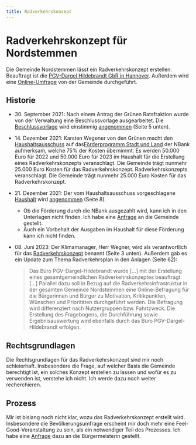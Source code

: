 ```yaml
---
title: Radverkehrskonzept
---
```


# Radverkehrskonzept für Nordstemmen

Die Gemeinde Nordstemmen lässt ein Radverkehrskonzept erstellen. Beauftragt ist
die
[PGV-Dargel Hildebrandt GbR in Hannover](https://www.pgv-dargel-hildebrandt.de/).
Außerdem wird eine
[Online-Umfrage](https://www.nordstemmen.de/news/2023/august/radverkehrskonzept-online-befragung/)
von der Gemeinde durchgeführt.

## Historie

- 30\. September 2021: Nach einem Antrag der Grünen Ratsfraktion wurde von der
  Verwaltung eine Beschlussvorlage ausgearbeitet. Die
  [Beschlussvorlage](./assets/BeschlussvorlageRadverkehrskonzpetNordstemmen2021.pdf)
  wird einstimmig
  [angenommen](./assets/Oeffentliche_Protokollunterlagen_Rat_30.09.2021.pdf)
  (Seite 5 unten).

- 14\. Dezember 2021: Karsten Wegener von den Grünen macht den
  [Haushaltsausschuss](./assets/Oeffentliche_Protokollunterlagen_Fachausschuss_Finanzen-_Wirtschaftsfoerderung-_Marketing_und_Feuerschutz_14.12.2021.pdf)
  auf
  das[Förderprogramm Stadt und Land](https://www.nbank.de/F%C3%B6rderprogramme/Aktuelle-F%C3%B6rderprogramme/Sonderprogramm-Stadt-und-Land.html)
  der NBank aufmerksam, welche 75% der Kosten übernimmt. Es werden 50.000 Euro
  für 2022 und 50.000 Euro für 2023 im Haushalt für die Erstellung eines
  Radverkehrskonzepts veranschlagt. Die Gemeinde trägt nunmehr 25.000 Euro
  Kosten für das Radverkehrskonzept. Radverkehrskonzepts veranschlagt. Die
  Gemeinde trägt nunmehr 25.000 Euro Kosten für das Radverkehrskonzept.
- 21\. Dezember 2021: Der vom Haushaltsausschuss vorgeschlagene
  [Haushalt](./assets/Oeffentliche_Sitzungsunterlagen_Rat_21.12.2021-41-54.pdf)
  wird
  [angenommen](./assets/Oeffentliche_Protokollunterlagen_Rat_21.12.2021.pdf)
  (Seite 8).
  - Ob die Förderung durch die NBank ausgezahlt wird, kann ich in den Unterlagen
    nicht finden. Ich habe eine
    [Anfrage](https://fragdenstaat.de/anfrage/foerderung-des-radverkehrskonzept-durch-stadt-und-land/)
    an die Gemeinde gestellt.
  - Auch ein Vorbehalt der Ausgaben im Haushalt für diese Förderung kann ich
    nicht finden.
- 08\. Juni 2023: Der Klimamanager, Herr Wegner, wird als verantwortlich für das
  [Radverkehrskonzept](./assets/Oeffentliche_Protokollunterlagen_Fachausschuss_Klimaschutz-_Bau_und_Umwelt_08.06.2023.pdf)
  benannt (Seite 3 unten). Außerdem gab es ein Update zum Thema Radverkehrsplan
  in den Anlagen (Seite 62):
  > Das Büro PGV-Dargel-Hildebrandt wurde [...] mit der Erstellung eines
  > gesamtgemeindlichen Radverkehrskonzeptes beauftragt. [...] Parallel dazu
  > soll in Bezug auf die Radverkehrsinfrastruktur in der gesamten Gemeinde
  > Nordstemmen eine Online-Befragung für die Bürgerinnen und Bürger zu
  > Motivation, Kritikpunkten, Wünschen und Prioritäten durchgeführt werden. Die
  > Befragung wird differenziert nach Nutzergruppen bzw. Fahrtzweck. Die
  > Erstellung des Fragebogens, die Durchführung sowie Ergebnisauswertung wird
  > ebenfalls durch das Büro PGV-Dargel-Hildebrandt erfolgen.

## Rechtsgrundlagen

Die Rechtsgrundlagen für das Radverkehrskonzept sind mir noch schleierhaft.
Insbesondere die Frage, auf welcher Basis die Gemeinde berechtigt ist, ein
solches Konzept erstellen zu lassen und wofür es zu verwenden ist, verstehe ich
nicht. Ich werde dazu noch weiter recherchieren.

## Prozess

Mir ist bislang noch nicht klar, wozu das Radverkehrskonzept erstellt wird.
Insbesondere die Bevölkerungsumfrage erscheint mir doch mehr eine
Feel-Good-Veranstaltung zu sein, als ein notwendiger Teil des Prozesses. Ich
habe eine [Anfrage](https://fragdenstaat.de/anfrage/umfrage-radverkehrsplanung/)
dazu an die Bürgermeisterin gestellt.
